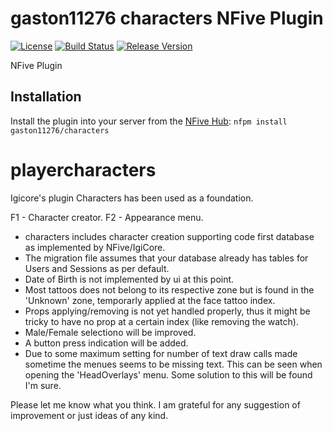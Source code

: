 # gaston11276 characters NFive Plugin
[![License](https://img.shields.io/github/license/gaston11276/characters.svg)](LICENSE)
[![Build Status](https://img.shields.io/appveyor/ci/gaston11276/characters/master.svg)](https://ci.appveyor.com/project/gaston11276/characters)
[![Release Version](https://img.shields.io/github/release/gaston11276/characters/all.svg)](https://github.com/gaston11276/characters/releases)

NFive Plugin

## Installation
Install the plugin into your server from the [NFive Hub](https://hub.nfive.io/gaston11276/characters): `nfpm install gaston11276/characters`

# playercharacters
Igicore's plugin Characters has been used as a foundation.

F1 - Character creator.
F2 - Appearance menu.

- characters includes character creation supporting code first database as implemented by NFive/IgiCore.
- The migration file assumes that your database already has tables for Users and Sessions as per default.
- Date of Birth is not implemented by ui at this point.
- Most tattoos does not belong to its respective zone but is found in the 'Unknown' zone, temporarly applied at the face tattoo index.
- Props applying/removing is not yet handled properly, thus it might be tricky to have no prop at a certain index (like removing the watch).
- Male/Female selectiono will be improved.
- A button press indication will be added.
- Due to some maximum setting for number of text draw calls made sometime the menues seems to be missing text. This can be seen when opening the 'HeadOverlays' menu. Some solution to this will be found I'm sure.

Please let me know what you think. I am grateful for any suggestion of improvement or just ideas of any kind.
